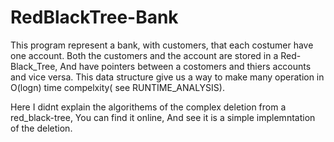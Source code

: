 # RedBlackTree-Bank

This program represent a bank, with customers, that each costumer have one account. 
Both the customers and the account are stored in a Red-Black_Tree, And have pointers between a costomers and thiers accounts and vice versa.
This data structure give us a way to make many operation in O(logn) time compelxity( see RUNTIME_ANALYSIS).

Here I didnt explain the algorithems of the complex deletion from a red_black-tree, You can find it online,
And see it is a simple implemntation of the deletion.
